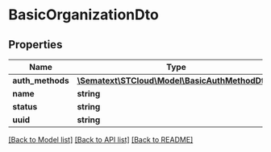 # BasicOrganizationDto

## Properties
| Name             | Type                                                                      | Description | Notes      |
| ---------------- | ------------------------------------------------------------------------- | ----------- | ---------- |
| **auth_methods** | [**\Sematext\STCloud\Model\BasicAuthMethodDto[]**](BasicAuthMethodDto.md) |             | [optional] |
| **name**         | **string**                                                                |             | [optional] |
| **status**       | **string**                                                                |             | [optional] |
| **uuid**         | **string**                                                                |             | [optional] |

[[Back to Model list]](../../README.md#documentation-for-models) [[Back to API list]](../../README.md#documentation-for-api-endpoints) [[Back to README]](../../README.md)

